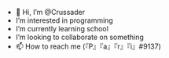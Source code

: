- 👋 Hi, I’m @Crussader
- I’m interested in programming
- I’m currently learning school
- I’m looking to collaborate on something
- 📫 How to reach me (『P』『a』『r』『i』#9137)

<!---
Crussader/Crussader is a ✨ special ✨ repository because its `README.md` (this file) appears on your GitHub profile.
You can click the Preview link to take a look at your changes.
--->
